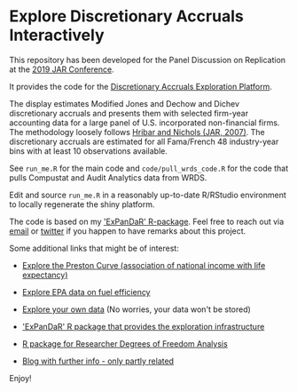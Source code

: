 Explore Discretionary Accruals Interactively
============================================

This repository has been developed for the Panel Discussion on Replication at the [2019 JAR Conference](https://research.chicagobooth.edu/arc/journal-of-accounting-research/jar-annual-conference).

It provides the code for the [Discretionary Accruals Exploration Platform](https://jgassen.shinyapps.io/explore_dacc/). 

The display estimates Modified Jones  and Dechow and Dichev discretionary accruals and presents them with selected 
firm-year accounting data for a large panel of U.S. incorporated non-financial firms.
The methodology loosely follows [Hribar and Nichols (JAR, 2007)](https://doi.org/10.1111/j.1475-679X.2007.00259.x). 
The discretionary accruals are estimated for all Fama/French 48 industry-year 
bins with at least 10 observations available. 

See `run_me.R` for the main code and `code/pull_wrds_code.R` for the code that
pulls Compustat and Audit Analytics data from WRDS.

Edit and source `run_me.R` in a reasonably up-to-date R/RStudio environment to locally regenerate the shiny platform.

The code is based on my ['ExPanDaR' R-package](http://joachim-gassen.github.io/ExPanDaR/). 
Feel free to reach out via [email](mailto:gassen@wiwi.hu-berlin.de) or [twitter](https://twitter.com/JoachimGassen) if you happen to have remarks about this project.

Some additional links that might be of interest:

* [Explore the Preston Curve (association of national income with life expectancy)](https://jgassen.shinyapps.io/expand_rdfanalysis)

* [Explore EPA data on fuel efficiency](https://jgassen.shinyapps.io/expand_fuel_economy)

* [Explore your own data](https://jgassen.shinyapps.io/ExPanD) (No worries, your data won't be stored)

* ['ExPanDaR' R package that provides the exploration infrastructure](https://joachim-gassen.github.io/ExPanDaR)

* [R package for Researcher Degrees of Freedom Analysis](https://joachim-gassen.github.io/rdfanalysis)

* [Blog with further info - only partly related](https://joachim-gassen.github.io)

Enjoy!